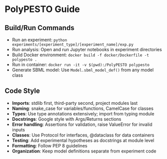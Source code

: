 # PolyPESTO Guide

## Build/Run Commands
- Run an experiment: `python experiments/[experiment_type]/[experiment_name]/exp.py`
- Run analysis: Open and run Jupyter notebooks in experiment directories
- Build Docker environment: `docker build -f docker/Dockerfile -t polypesto .`
- Run in container: `docker run -it -v $(pwd):/PolyPESTO polypesto`
- Generate SBML model: Use `Model.sbml_model_def()` from any model class

## Code Style
- **Imports**: stdlib first, third-party second, project modules last
- **Naming**: snake_case for variables/functions, CamelCase for classes
- **Types**: Use type annotations extensively; import from typing module
- **Docstrings**: Google style with Args/Returns sections
- **Error handling**: Assertions for validation, raise ValueError for invalid inputs
- **Classes**: Use Protocol for interfaces, @dataclass for data containers
- **Testing**: Add experimental hypotheses as docstrings at module level
- **Formatting**: Follow PEP 8 guidelines
- **Organization**: Keep model definitions separate from experiment code